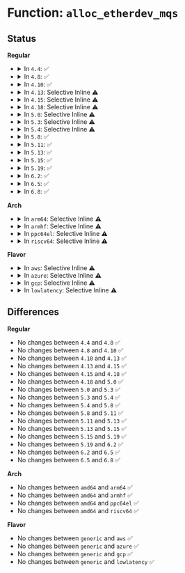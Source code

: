 # Function: <code>alloc_etherdev_mqs</code>

## Status
<b>Regular</b>
<ul>
<li>
<details>
<summary>In <code>4.4</code>: ✅</summary>

```c
struct net_device *alloc_etherdev_mqs(int sizeof_priv, unsigned int txqs, unsigned int rxqs);
```

**Collision:** Unique Global

**Inline:** No

**Transformation:** False

**Instances:**

```
In net/ethernet/eth.c (ffffffff8173ff50)
Location: net/ethernet/eth.c:384
Inline: False
Direct callers:
  - drivers/net/virtio_net.c:virtnet_probe
  - drivers/net/xen-netfront.c:netfront_probe
```
**Symbols:**

```
ffffffff8173ff50-ffffffff8173ff76: alloc_etherdev_mqs (STB_GLOBAL)
```
</details>
</li>
<li>
<details>
<summary>In <code>4.8</code>: ✅</summary>

```c
struct net_device *alloc_etherdev_mqs(int sizeof_priv, unsigned int txqs, unsigned int rxqs);
```

**Collision:** Unique Global

**Inline:** No

**Transformation:** False

**Instances:**

```
In net/ethernet/eth.c (ffffffff817acc90)
Location: net/ethernet/eth.c:385
Inline: False
Direct callers:
  - drivers/net/virtio_net.c:virtnet_probe
  - drivers/net/xen-netfront.c:netfront_probe
```
**Symbols:**

```
ffffffff817acc90-ffffffff817accb6: alloc_etherdev_mqs (STB_GLOBAL)
```
</details>
</li>
<li>
<details>
<summary>In <code>4.10</code>: ✅</summary>

```c
struct net_device *alloc_etherdev_mqs(int sizeof_priv, unsigned int txqs, unsigned int rxqs);
```

**Collision:** Unique Global

**Inline:** No

**Transformation:** False

**Instances:**

```
In net/ethernet/eth.c (ffffffff817dc2e0)
Location: net/ethernet/eth.c:388
Inline: False
Direct callers:
  - drivers/net/xen-netfront.c:netfront_probe
```
**Symbols:**

```
ffffffff817dc2e0-ffffffff817dc306: alloc_etherdev_mqs (STB_GLOBAL)
```
</details>
</li>
<li>
<details>
<summary>In <code>4.13</code>: Selective Inline ⚠️</summary>

```c
struct net_device *alloc_etherdev_mqs(int sizeof_priv, unsigned int txqs, unsigned int rxqs);
```

**Collision:** Unique Global

**Inline:** Selective

**Transformation:** False

**Instances:**

```
In net/ethernet/eth.c (ffffffff817fb99e)
Location: net/ethernet/eth.c:388
Inline: True
Inline callers:
  - net/ethernet/eth.c:devm_alloc_etherdev_mqs
Direct callers:
  - drivers/net/xen-netfront.c:netfront_probe
```
**Symbols:**

```
ffffffff817fb910-ffffffff817fb936: alloc_etherdev_mqs (STB_GLOBAL)
```
</details>
</li>
<li>
<details>
<summary>In <code>4.15</code>: Selective Inline ⚠️</summary>

```c
struct net_device *alloc_etherdev_mqs(int sizeof_priv, unsigned int txqs, unsigned int rxqs);
```

**Collision:** Unique Global

**Inline:** Selective

**Transformation:** False

**Instances:**

```
In net/ethernet/eth.c (ffffffff8187934e)
Location: net/ethernet/eth.c:388
Inline: True
Inline callers:
  - net/ethernet/eth.c:devm_alloc_etherdev_mqs
Direct callers:
  - drivers/net/xen-netfront.c:netfront_probe
```
**Symbols:**

```
ffffffff818792c0-ffffffff818792e6: alloc_etherdev_mqs (STB_GLOBAL)
```
</details>
</li>
<li>
<details>
<summary>In <code>4.18</code>: Selective Inline ⚠️</summary>

```c
struct net_device *alloc_etherdev_mqs(int sizeof_priv, unsigned int txqs, unsigned int rxqs);
```

**Collision:** Unique Global

**Inline:** Selective

**Transformation:** False

**Instances:**

```
In net/ethernet/eth.c (ffffffff818cad48)
Location: net/ethernet/eth.c:388
Inline: True
Inline callers:
  - net/ethernet/eth.c:devm_alloc_etherdev_mqs
Direct callers:
  - drivers/net/xen-netfront.c:netfront_probe
```
**Symbols:**

```
ffffffff818caca0-ffffffff818cacc6: alloc_etherdev_mqs (STB_GLOBAL)
```
</details>
</li>
<li>
<details>
<summary>In <code>5.0</code>: Selective Inline ⚠️</summary>

```c
struct net_device *alloc_etherdev_mqs(int sizeof_priv, unsigned int txqs, unsigned int rxqs);
```

**Collision:** Unique Global

**Inline:** Selective

**Transformation:** False

**Instances:**

```
In net/ethernet/eth.c (ffffffff818f5e18)
Location: net/ethernet/eth.c:391
Inline: True
Inline callers:
  - net/ethernet/eth.c:devm_alloc_etherdev_mqs
Direct callers:
  - drivers/net/xen-netfront.c:netfront_probe
```
**Symbols:**

```
ffffffff818f5d70-ffffffff818f5d96: alloc_etherdev_mqs (STB_GLOBAL)
```
</details>
</li>
<li>
<details>
<summary>In <code>5.3</code>: Selective Inline ⚠️</summary>

```c
struct net_device *alloc_etherdev_mqs(int sizeof_priv, unsigned int txqs, unsigned int rxqs);
```

**Collision:** Unique Global

**Inline:** Selective

**Transformation:** False

**Instances:**

```
In net/ethernet/eth.c (ffffffff81955499)
Location: net/ethernet/eth.c:406
Inline: True
Inline callers:
  - net/ethernet/eth.c:devm_alloc_etherdev_mqs
Direct callers:
  - drivers/net/xen-netfront.c:netfront_probe
```
**Symbols:**

```
ffffffff819553f0-ffffffff81955416: alloc_etherdev_mqs (STB_GLOBAL)
```
</details>
</li>
<li>
<details>
<summary>In <code>5.4</code>: Selective Inline ⚠️</summary>

```c
struct net_device *alloc_etherdev_mqs(int sizeof_priv, unsigned int txqs, unsigned int rxqs);
```

**Collision:** Unique Global

**Inline:** Selective

**Transformation:** False

**Instances:**

```
In net/ethernet/eth.c (ffffffff8198b939)
Location: net/ethernet/eth.c:411
Inline: True
Inline callers:
  - net/ethernet/eth.c:devm_alloc_etherdev_mqs
Direct callers:
  - drivers/net/xen-netfront.c:netfront_probe
```
**Symbols:**

```
ffffffff8198b890-ffffffff8198b8b6: alloc_etherdev_mqs (STB_GLOBAL)
```
</details>
</li>
<li>
<details>
<summary>In <code>5.8</code>: ✅</summary>

```c
struct net_device *alloc_etherdev_mqs(int sizeof_priv, unsigned int txqs, unsigned int rxqs);
```

**Collision:** Unique Global

**Inline:** No

**Transformation:** False

**Instances:**

```
In net/ethernet/eth.c (ffffffff81a63550)
Location: net/ethernet/eth.c:395
Inline: False
Direct callers:
  - drivers/net/xen-netfront.c:xennet_create_dev
  - net/devres.c:devm_alloc_etherdev_mqs
```
**Symbols:**

```
ffffffff81a63550-ffffffff81a63576: alloc_etherdev_mqs (STB_GLOBAL)
```
</details>
</li>
<li>
<details>
<summary>In <code>5.11</code>: ✅</summary>

```c
struct net_device *alloc_etherdev_mqs(int sizeof_priv, unsigned int txqs, unsigned int rxqs);
```

**Collision:** Unique Global

**Inline:** No

**Transformation:** False

**Instances:**

```
In net/ethernet/eth.c (ffffffff81a6b6a0)
Location: net/ethernet/eth.c:395
Inline: False
Direct callers:
  - drivers/net/xen-netfront.c:xennet_create_dev
  - net/devres.c:devm_alloc_etherdev_mqs
```
**Symbols:**

```
ffffffff81a6b6a0-ffffffff81a6b6c6: alloc_etherdev_mqs (STB_GLOBAL)
```
</details>
</li>
<li>
<details>
<summary>In <code>5.13</code>: ✅</summary>

```c
struct net_device *alloc_etherdev_mqs(int sizeof_priv, unsigned int txqs, unsigned int rxqs);
```

**Collision:** Unique Global

**Inline:** No

**Transformation:** False

**Instances:**

```
In net/ethernet/eth.c (ffffffff81a53dd0)
Location: net/ethernet/eth.c:396
Inline: False
Direct callers:
  - drivers/net/xen-netfront.c:xennet_create_dev
  - net/devres.c:devm_alloc_etherdev_mqs
```
**Symbols:**

```
ffffffff81a53dd0-ffffffff81a53df6: alloc_etherdev_mqs (STB_GLOBAL)
```
</details>
</li>
<li>
<details>
<summary>In <code>5.15</code>: ✅</summary>

```c
struct net_device *alloc_etherdev_mqs(int sizeof_priv, unsigned int txqs, unsigned int rxqs);
```

**Collision:** Unique Global

**Inline:** No

**Transformation:** False

**Instances:**

```
In net/ethernet/eth.c (ffffffff81b0cae0)
Location: net/ethernet/eth.c:390
Inline: False
Direct callers:
  - drivers/net/xen-netfront.c:xennet_create_dev
  - net/devres.c:devm_alloc_etherdev_mqs
```
**Symbols:**

```
ffffffff81b0cae0-ffffffff81b0cb06: alloc_etherdev_mqs (STB_GLOBAL)
```
</details>
</li>
<li>
<details>
<summary>In <code>5.19</code>: ✅</summary>

```c
struct net_device *alloc_etherdev_mqs(int sizeof_priv, unsigned int txqs, unsigned int rxqs);
```

**Collision:** Unique Global

**Inline:** No

**Transformation:** False

**Instances:**

```
In net/ethernet/eth.c (ffffffff81c934b0)
Location: net/ethernet/eth.c:391
Inline: False
Direct callers:
  - drivers/net/xen-netfront.c:xennet_create_dev
  - net/devres.c:devm_alloc_etherdev_mqs
```
**Symbols:**

```
ffffffff81c934b0-ffffffff81c934eb: alloc_etherdev_mqs (STB_GLOBAL)
```
</details>
</li>
<li>
<details>
<summary>In <code>6.2</code>: ✅</summary>

```c
struct net_device *alloc_etherdev_mqs(int sizeof_priv, unsigned int txqs, unsigned int rxqs);
```

**Collision:** Unique Global

**Inline:** No

**Transformation:** False

**Instances:**

```
In net/ethernet/eth.c (ffffffff81e4e990)
Location: net/ethernet/eth.c:391
Inline: False
Direct callers:
  - drivers/net/xen-netfront.c:xennet_create_dev
  - net/devres.c:devm_alloc_etherdev_mqs
```
**Symbols:**

```
ffffffff81e4e990-ffffffff81e4e9cb: alloc_etherdev_mqs (STB_GLOBAL)
```
</details>
</li>
<li>
<details>
<summary>In <code>6.5</code>: ✅</summary>

```c
struct net_device *alloc_etherdev_mqs(int sizeof_priv, unsigned int txqs, unsigned int rxqs);
```

**Collision:** Unique Global

**Inline:** No

**Transformation:** False

**Instances:**

```
In net/ethernet/eth.c (ffffffff81eaa030)
Location: net/ethernet/eth.c:391
Inline: False
Direct callers:
  - drivers/net/virtio_net.c:virtnet_probe
  - drivers/net/xen-netfront.c:xennet_create_dev
  - drivers/net/net_failover.c:net_failover_create
  - net/devres.c:devm_alloc_etherdev_mqs
```
**Symbols:**

```
ffffffff81eaa030-ffffffff81eaa06b: alloc_etherdev_mqs (STB_GLOBAL)
```
</details>
</li>
<li>
<details>
<summary>In <code>6.8</code>: ✅</summary>

```c
struct net_device *alloc_etherdev_mqs(int sizeof_priv, unsigned int txqs, unsigned int rxqs);
```

**Collision:** Unique Global

**Inline:** No

**Transformation:** False

**Instances:**

```
In net/ethernet/eth.c (ffffffff81f6cae0)
Location: net/ethernet/eth.c:391
Inline: False
Direct callers:
  - drivers/net/virtio_net.c:virtnet_probe
  - drivers/net/xen-netfront.c:xennet_create_dev
  - drivers/net/net_failover.c:net_failover_create
  - net/devres.c:devm_alloc_etherdev_mqs
```
**Symbols:**

```
ffffffff81f6cae0-ffffffff81f6cb1b: alloc_etherdev_mqs (STB_GLOBAL)
```
</details>
</li>
</ul>
<b>Arch</b>
<ul>
<li>
<details>
<summary>In <code>arm64</code>: Selective Inline ⚠️</summary>

```c
struct net_device *alloc_etherdev_mqs(int sizeof_priv, unsigned int txqs, unsigned int rxqs);
```

**Collision:** Unique Global

**Inline:** Selective

**Transformation:** False

**Instances:**

```
In net/ethernet/eth.c (ffff800010c368d4)
Location: net/ethernet/eth.c:411
Inline: True
Inline callers:
  - net/ethernet/eth.c:devm_alloc_etherdev_mqs
Direct callers:
  - drivers/net/ethernet/freescale/fec_main.c:fec_probe
  - drivers/net/ethernet/smsc/smc91x.c:smc_drv_probe
  - drivers/net/xen-netfront.c:netfront_probe
```
**Symbols:**

```
ffff800010c36800-ffff800010c36858: alloc_etherdev_mqs (STB_GLOBAL)
```
</details>
</li>
<li>
<details>
<summary>In <code>armhf</code>: Selective Inline ⚠️</summary>

```c
struct net_device *alloc_etherdev_mqs(int sizeof_priv, unsigned int txqs, unsigned int rxqs);
```

**Collision:** Unique Global

**Inline:** Selective

**Transformation:** False

**Instances:**

```
In net/ethernet/eth.c (c0d49278)
Location: net/ethernet/eth.c:411
Inline: True
Inline callers:
  - net/ethernet/eth.c:devm_alloc_etherdev_mqs
Direct callers:
  - drivers/net/ethernet/freescale/fec_main.c:fec_probe
```
**Symbols:**

```
c0d491d0-c0d49210: alloc_etherdev_mqs (STB_GLOBAL)
```
</details>
</li>
<li>
<details>
<summary>In <code>ppc64el</code>: Selective Inline ⚠️</summary>

```c
struct net_device *alloc_etherdev_mqs(int sizeof_priv, unsigned int txqs, unsigned int rxqs);
```

**Collision:** Unique Global

**Inline:** Selective

**Transformation:** False

**Instances:**

```
In net/ethernet/eth.c (c000000000d2ea24)
Location: net/ethernet/eth.c:411
Inline: True
Inline callers:
  - net/ethernet/eth.c:devm_alloc_etherdev_mqs
```
**Symbols:**

```
c000000000d2e930-c000000000d2e980: alloc_etherdev_mqs (STB_GLOBAL)
```
</details>
</li>
<li>
<details>
<summary>In <code>riscv64</code>: Selective Inline ⚠️</summary>

```c
struct net_device *alloc_etherdev_mqs(int sizeof_priv, unsigned int txqs, unsigned int rxqs);
```

**Collision:** Unique Global

**Inline:** Selective

**Transformation:** False

**Instances:**

```
In net/ethernet/eth.c (ffffffe0007a8300)
Location: net/ethernet/eth.c:411
Inline: True
Inline callers:
  - net/ethernet/eth.c:devm_alloc_etherdev_mqs
```
**Symbols:**

```
ffffffe0007a8248-ffffffe0007a8294: alloc_etherdev_mqs (STB_GLOBAL)
```
</details>
</li>
</ul>
<b>Flavor</b>
<ul>
<li>
<details>
<summary>In <code>aws</code>: Selective Inline ⚠️</summary>

```c
struct net_device *alloc_etherdev_mqs(int sizeof_priv, unsigned int txqs, unsigned int rxqs);
```

**Collision:** Unique Global

**Inline:** Selective

**Transformation:** False

**Instances:**

```
In net/ethernet/eth.c (ffffffff8192b7a9)
Location: net/ethernet/eth.c:411
Inline: True
Inline callers:
  - net/ethernet/eth.c:devm_alloc_etherdev_mqs
Direct callers:
  - drivers/net/xen-netfront.c:netfront_probe
```
**Symbols:**

```
ffffffff8192b700-ffffffff8192b726: alloc_etherdev_mqs (STB_GLOBAL)
```
</details>
</li>
<li>
<details>
<summary>In <code>azure</code>: Selective Inline ⚠️</summary>

```c
struct net_device *alloc_etherdev_mqs(int sizeof_priv, unsigned int txqs, unsigned int rxqs);
```

**Collision:** Unique Global

**Inline:** Selective

**Transformation:** False

**Instances:**

```
In net/ethernet/eth.c (ffffffff818e5559)
Location: net/ethernet/eth.c:411
Inline: True
Inline callers:
  - net/ethernet/eth.c:devm_alloc_etherdev_mqs
```
**Symbols:**

```
ffffffff818e54b0-ffffffff818e54d6: alloc_etherdev_mqs (STB_GLOBAL)
```
</details>
</li>
<li>
<details>
<summary>In <code>gcp</code>: Selective Inline ⚠️</summary>

```c
struct net_device *alloc_etherdev_mqs(int sizeof_priv, unsigned int txqs, unsigned int rxqs);
```

**Collision:** Unique Global

**Inline:** Selective

**Transformation:** False

**Instances:**

```
In net/ethernet/eth.c (ffffffff8197c939)
Location: net/ethernet/eth.c:411
Inline: True
Inline callers:
  - net/ethernet/eth.c:devm_alloc_etherdev_mqs
Direct callers:
  - drivers/net/xen-netfront.c:netfront_probe
```
**Symbols:**

```
ffffffff8197c890-ffffffff8197c8b6: alloc_etherdev_mqs (STB_GLOBAL)
```
</details>
</li>
<li>
<details>
<summary>In <code>lowlatency</code>: Selective Inline ⚠️</summary>

```c
struct net_device *alloc_etherdev_mqs(int sizeof_priv, unsigned int txqs, unsigned int rxqs);
```

**Collision:** Unique Global

**Inline:** Selective

**Transformation:** False

**Instances:**

```
In net/ethernet/eth.c (ffffffff8199ee89)
Location: net/ethernet/eth.c:411
Inline: True
Inline callers:
  - net/ethernet/eth.c:devm_alloc_etherdev_mqs
Direct callers:
  - drivers/net/xen-netfront.c:netfront_probe
```
**Symbols:**

```
ffffffff8199ede0-ffffffff8199ee06: alloc_etherdev_mqs (STB_GLOBAL)
```
</details>
</li>
</ul>

## Differences
<b>Regular</b>
<ul>
<li>
No changes between <code>4.4</code> and <code>4.8</code> ✅
</li>
<li>
No changes between <code>4.8</code> and <code>4.10</code> ✅
</li>
<li>
No changes between <code>4.10</code> and <code>4.13</code> ✅
</li>
<li>
No changes between <code>4.13</code> and <code>4.15</code> ✅
</li>
<li>
No changes between <code>4.15</code> and <code>4.18</code> ✅
</li>
<li>
No changes between <code>4.18</code> and <code>5.0</code> ✅
</li>
<li>
No changes between <code>5.0</code> and <code>5.3</code> ✅
</li>
<li>
No changes between <code>5.3</code> and <code>5.4</code> ✅
</li>
<li>
No changes between <code>5.4</code> and <code>5.8</code> ✅
</li>
<li>
No changes between <code>5.8</code> and <code>5.11</code> ✅
</li>
<li>
No changes between <code>5.11</code> and <code>5.13</code> ✅
</li>
<li>
No changes between <code>5.13</code> and <code>5.15</code> ✅
</li>
<li>
No changes between <code>5.15</code> and <code>5.19</code> ✅
</li>
<li>
No changes between <code>5.19</code> and <code>6.2</code> ✅
</li>
<li>
No changes between <code>6.2</code> and <code>6.5</code> ✅
</li>
<li>
No changes between <code>6.5</code> and <code>6.8</code> ✅
</li>
</ul>
<b>Arch</b>
<ul>
<li>
No changes between <code>amd64</code> and <code>arm64</code> ✅
</li>
<li>
No changes between <code>amd64</code> and <code>armhf</code> ✅
</li>
<li>
No changes between <code>amd64</code> and <code>ppc64el</code> ✅
</li>
<li>
No changes between <code>amd64</code> and <code>riscv64</code> ✅
</li>
</ul>
<b>Flavor</b>
<ul>
<li>
No changes between <code>generic</code> and <code>aws</code> ✅
</li>
<li>
No changes between <code>generic</code> and <code>azure</code> ✅
</li>
<li>
No changes between <code>generic</code> and <code>gcp</code> ✅
</li>
<li>
No changes between <code>generic</code> and <code>lowlatency</code> ✅
</li>
</ul>
